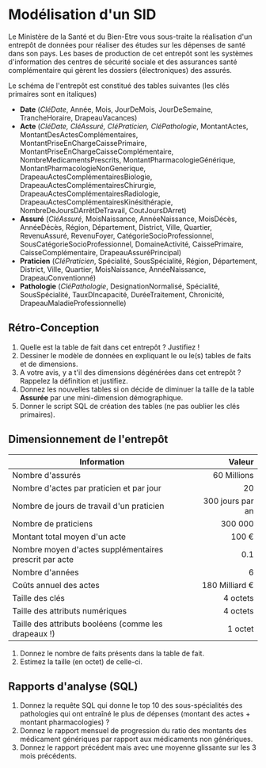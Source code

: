 # Modélisation d'un SID

Le Ministère de la Santé et du Bien-Etre vous sous-traite la réalisation d'un entrepôt de données pour réaliser des études sur les dépenses de santé dans son pays. Les bases de production de cet entrepôt sont les systèmes d'information des centres de sécurité sociale et des assurances santé complémentaire qui gèrent les dossiers (électroniques) des assurés.

Le schéma de l'entrepôt est constitué des tables suivantes (les clés primaires sont en italiques)

- **Date** (*CléDate*, Année, Mois, JourDeMois, JourDeSemaine, TrancheHoraire, DrapeauVacances)
- **Acte** (*CléDate, CléAssuré, CléPraticien, CléPathologie*, MontantActes, MontantDesActesComplémentaires, MontantPriseEnChargeCaissePrimaire, MontantPriseEnChargeCaisseComplémentaire, NombreMedicamentsPrescrits, MontantPharmacologieGénérique, MontantPharmacologieNonGenerique, DrapeauActesComplémentairesBiologie, DrapeauActesComplémentairesChirurgie, DrapeauActesComplémentairesRadiologie, DrapeauActesComplémentairesKinésithérapie, NombreDeJoursDArrêtDeTravail, CoutJoursDArret)
- **Assuré** (*CléAssuré*, MoisNaissance, AnnéeNaissance, MoisDécès, AnnéeDécès, Région, Département, District, Ville, Quartier, RevenuAssuré, RevenuFoyer, CatégorieSocioProfessionnel, SousCatégorieSocioProfessionnel, DomaineActivité, CaissePrimaire, CaisseComplémentaire, DrapeauAssuréPrincipal)
- **Praticien** (*CléPraticien*, Spécialité, SousSpécialité, Région, Département, District, Ville, Quartier, MoisNaissance, AnnéeNaissance, DrapeauConventionné)
- **Pathologie** (*CléPathologie*, DesignationNormalisé, Spécialité, SousSpécialité, TauxDIncapacité, DuréeTraitement, Chronicité, DrapeauMaladieProfessionnelle)

## Rétro-Conception

1. Quelle est la table de fait dans cet entrepôt ? Justifiez !
2. Dessiner le modèle de données en expliquant le ou le(s) tables de faits et de dimensions.
3. A votre avis, y a t'il des dimensions dégénérées dans cet entrepôt ? Rappelez la définition et justifiez.
4. Donnez les nouvelles tables si on décide de diminuer la taille de la table **Assurée** par une mini-dimension démographique.
5. Donner le script SQL de création des tables (ne pas oublier les clés primaires).

## Dimensionnement de l'entrepôt

| Information | Valeur |
| - | -: |
| Nombre d'assurés                                       | 60 Millions |
| Nombre d'actes par praticien et par jour               | 20 |
| Nombre de jours de travail d'un praticien              | 300 jours par an |
| Nombre de praticiens                                   | 300 000 |
| Montant total moyen d'un acte                          | 100 € |
| Nombre moyen d'actes supplémentaires prescrit par acte | 0.1 |
| Nombre d'années                                        | 6 |
| Coûts annuel des actes                                 | 180 Milliard € |
| Taille des clés                                        | 4 octets |
| Taille des attributs numériques                        | 4 octets |
| Taille des attributs booléens (comme les drapeaux !)   | 1 octet |

1. Donnez le nombre de faits présents dans la table de fait.
1. Estimez la taille (en octet) de celle-ci.

## Rapports d'analyse (SQL)

1. Donnez la requête SQL qui donne le top 10 des sous-spécialités des pathologies qui ont entraîné le plus de dépenses (montant des actes + montant pharmacologies) ?
1. Donnez le rapport mensuel de progression du ratio des montants des médicament génériques par rapport aux médicaments non génériques.
1. Donnez le rapport précédent mais avec une moyenne glissante sur les 3 mois précédents.
